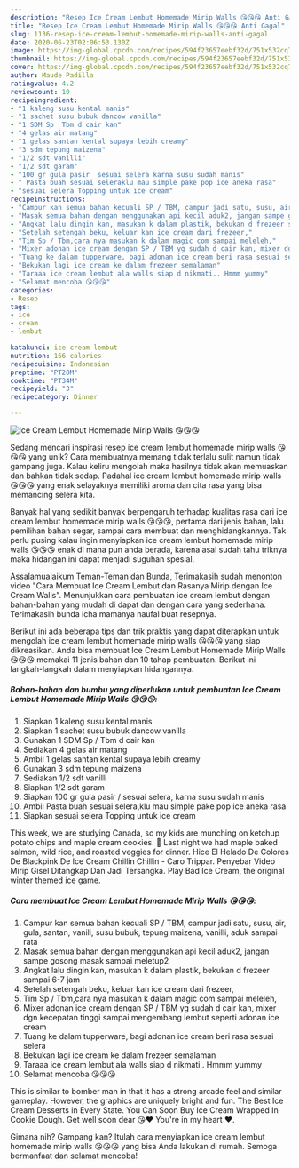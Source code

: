 ```yaml
---
description: "Resep Ice Cream Lembut Homemade Mirip Walls 😘😘😘 Anti Gagal"
title: "Resep Ice Cream Lembut Homemade Mirip Walls 😘😘😘 Anti Gagal"
slug: 1136-resep-ice-cream-lembut-homemade-mirip-walls-anti-gagal
date: 2020-06-23T02:06:53.130Z
image: https://img-global.cpcdn.com/recipes/594f23657eebf32d/751x532cq70/ice-cream-lembut-homemade-mirip-walls-😘😘😘-foto-resep-utama.jpg
thumbnail: https://img-global.cpcdn.com/recipes/594f23657eebf32d/751x532cq70/ice-cream-lembut-homemade-mirip-walls-😘😘😘-foto-resep-utama.jpg
cover: https://img-global.cpcdn.com/recipes/594f23657eebf32d/751x532cq70/ice-cream-lembut-homemade-mirip-walls-😘😘😘-foto-resep-utama.jpg
author: Maude Padilla
ratingvalue: 4.2
reviewcount: 10
recipeingredient:
- "1 kaleng susu kental manis"
- "1 sachet susu bubuk dancow vanilla"
- "1 SDM Sp  Tbm d cair kan"
- "4 gelas air matang"
- "1 gelas santan kental supaya lebih creamy"
- "3 sdm tepung maizena"
- "1/2 sdt vanilli"
- "1/2 sdt garam"
- "100 gr gula pasir  sesuai selera karna susu sudah manis"
- " Pasta buah sesuai seleraklu mau simple pake pop ice aneka rasa"
- "sesuai selera Topping untuk ice cream"
recipeinstructions:
- "Campur kan semua bahan kecuali SP / TBM, campur jadi satu, susu, air, gula, santan, vanili, susu bubuk, tepung maizena, vanilli, aduk sampai rata"
- "Masak semua bahan dengan menggunakan api kecil aduk2, jangan sampe gosong masak sampai meletup2"
- "Angkat lalu dingin kan, masukan k dalam plastik, bekukan d frezeer sampai 6-7 jam"
- "Setelah setengah beku, keluar kan ice cream dari frezeer,"
- "Tim Sp / Tbm,cara nya masukan k dalam magic com sampai meleleh,"
- "Mixer adonan ice cream dengan SP / TBM yg sudah d cair kan, mixer dgn kecepatan tinggi sampai mengembang lembut seperti adonan ice cream"
- "Tuang ke dalam tupperware, bagi adonan ice cream beri rasa sesuai selera"
- "Bekukan lagi ice cream ke dalam frezeer semalaman"
- "Taraaa ice cream lembut ala walls siap d nikmati.. Hmmm yummy"
- "Selamat mencoba 😘😘😘"
categories:
- Resep
tags:
- ice
- cream
- lembut

katakunci: ice cream lembut 
nutrition: 166 calories
recipecuisine: Indonesian
preptime: "PT20M"
cooktime: "PT34M"
recipeyield: "3"
recipecategory: Dinner

---
```



![Ice Cream Lembut Homemade Mirip Walls 😘😘😘](https://img-global.cpcdn.com/recipes/594f23657eebf32d/751x532cq70/ice-cream-lembut-homemade-mirip-walls-😘😘😘-foto-resep-utama.jpg)

Sedang mencari inspirasi resep ice cream lembut homemade mirip walls 😘😘😘 yang unik? Cara membuatnya memang tidak terlalu sulit namun tidak gampang juga. Kalau keliru mengolah maka hasilnya tidak akan memuaskan dan bahkan tidak sedap. Padahal ice cream lembut homemade mirip walls 😘😘😘 yang enak selayaknya memiliki aroma dan cita rasa yang bisa memancing selera kita.

Banyak hal yang sedikit banyak berpengaruh terhadap kualitas rasa dari ice cream lembut homemade mirip walls 😘😘😘, pertama dari jenis bahan, lalu pemilihan bahan segar, sampai cara membuat dan menghidangkannya. Tak perlu pusing kalau ingin menyiapkan ice cream lembut homemade mirip walls 😘😘😘 enak di mana pun anda berada, karena asal sudah tahu triknya maka hidangan ini dapat menjadi suguhan spesial.

Assalamualaikum Teman-Teman dan Bunda, Terimakasih sudah menonton video &#34;Cara Membuat Ice Cream Lembut dan Rasanya Mirip dengan Ice Cream Walls&#34;. Menunjukkan cara pembuatan ice cream lembut dengan bahan-bahan yang mudah di dapat dan dengan cara yang sederhana. Terimakasih bunda icha mamanya naufal buat resepnya.


Berikut ini ada beberapa tips dan trik praktis yang dapat diterapkan untuk mengolah ice cream lembut homemade mirip walls 😘😘😘 yang siap dikreasikan. Anda bisa membuat Ice Cream Lembut Homemade Mirip Walls 😘😘😘 memakai 11 jenis bahan dan 10 tahap pembuatan. Berikut ini langkah-langkah dalam menyiapkan hidangannya.

<!--inarticleads1-->

##### Bahan-bahan dan bumbu yang diperlukan untuk pembuatan Ice Cream Lembut Homemade Mirip Walls 😘😘😘:

1. Siapkan 1 kaleng susu kental manis
1. Siapkan 1 sachet susu bubuk dancow vanilla
1. Gunakan 1 SDM Sp / Tbm d cair kan
1. Sediakan 4 gelas air matang
1. Ambil 1 gelas santan kental supaya lebih creamy
1. Gunakan 3 sdm tepung maizena
1. Sediakan 1/2 sdt vanilli
1. Siapkan 1/2 sdt garam
1. Siapkan 100 gr gula pasir / sesuai selera, karna susu sudah manis
1. Ambil  Pasta buah sesuai selera,klu mau simple pake pop ice aneka rasa
1. Siapkan sesuai selera Topping untuk ice cream


This week, we are studying Canada, so my kids are munching on ketchup potato chips and maple cream cookies. 🍁 Last night we had maple baked salmon, wild rice, and roasted veggies for dinner. Hice El Helado De Colores De Blackpink De Ice Cream Chillin Chillin - Caro Trippar. Penyebar Video Mirip Gisel Ditangkap Dan Jadi Tersangka. Play Bad Ice Cream, the original winter themed ice game. 

<!--inarticleads2-->

##### Cara membuat Ice Cream Lembut Homemade Mirip Walls 😘😘😘:

1. Campur kan semua bahan kecuali SP / TBM, campur jadi satu, susu, air, gula, santan, vanili, susu bubuk, tepung maizena, vanilli, aduk sampai rata
1. Masak semua bahan dengan menggunakan api kecil aduk2, jangan sampe gosong masak sampai meletup2
1. Angkat lalu dingin kan, masukan k dalam plastik, bekukan d frezeer sampai 6-7 jam
1. Setelah setengah beku, keluar kan ice cream dari frezeer,
1. Tim Sp / Tbm,cara nya masukan k dalam magic com sampai meleleh,
1. Mixer adonan ice cream dengan SP / TBM yg sudah d cair kan, mixer dgn kecepatan tinggi sampai mengembang lembut seperti adonan ice cream
1. Tuang ke dalam tupperware, bagi adonan ice cream beri rasa sesuai selera
1. Bekukan lagi ice cream ke dalam frezeer semalaman
1. Taraaa ice cream lembut ala walls siap d nikmati.. Hmmm yummy
1. Selamat mencoba 😘😘😘


This is similar to bomber man in that it has a strong arcade feel and similar gameplay. However, the graphics are uniquely bright and fun. The Best Ice Cream Desserts in Every State. You Can Soon Buy Ice Cream Wrapped In Cookie Dough. Get well soon dear 😘❤ You&#39;re in my heart ❤️. 

Gimana nih? Gampang kan? Itulah cara menyiapkan ice cream lembut homemade mirip walls 😘😘😘 yang bisa Anda lakukan di rumah. Semoga bermanfaat dan selamat mencoba!
